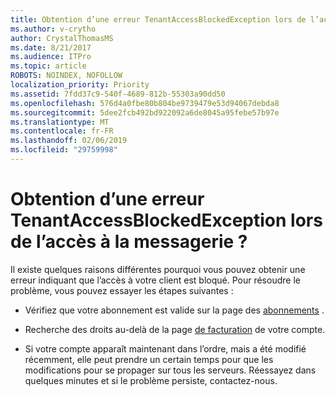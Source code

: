 ```yaml
---
title: Obtention d’une erreur TenantAccessBlockedException lors de l’accès à la messagerie ?
ms.author: v-crytho
author: CrystalThomasMS
ms.date: 8/21/2017
ms.audience: ITPro
ms.topic: article
ROBOTS: NOINDEX, NOFOLLOW
localization_priority: Priority
ms.assetid: 7fdd37c9-540f-4689-812b-55303a90dd50
ms.openlocfilehash: 576d4a0fbe80b804be9739479e53d94067debda8
ms.sourcegitcommit: 5dee2fcb492bd922092a6de8045a95febe57b97e
ms.translationtype: MT
ms.contentlocale: fr-FR
ms.lasthandoff: 02/06/2019
ms.locfileid: "29759998"
---
```

# <a name="getting-a-tenantaccessblockedexception-error-when-accessing-email"></a>Obtention d’une erreur TenantAccessBlockedException lors de l’accès à la messagerie ?

Il existe quelques raisons différentes pourquoi vous pouvez obtenir une erreur indiquant que l’accès à votre client est bloqué. Pour résoudre le problème, vous pouvez essayer les étapes suivantes :
  
- Vérifiez que votre abonnement est valide sur la page des [abonnements](https://admin.microsoft.com/adminportal/home#/subscriptions) . 
    
- Recherche des droits au-delà de la page [de facturation](https://admin.microsoft.com/adminportal/home#/billoverview) de votre compte. 
    
- Si votre compte apparaît maintenant dans l’ordre, mais a été modifié récemment, elle peut prendre un certain temps pour que les modifications pour se propager sur tous les serveurs. Réessayez dans quelques minutes et si le problème persiste, contactez-nous.
    

